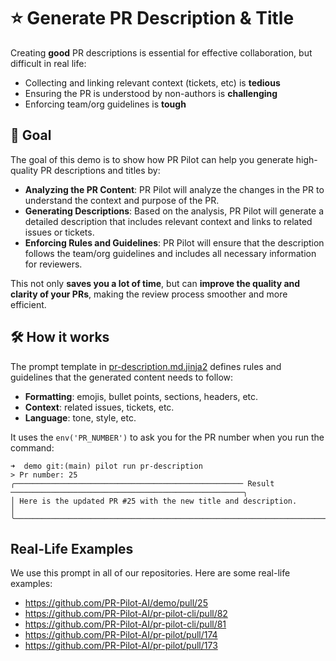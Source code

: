 # ⭐️ Generate PR Description & Title
Creating **good** PR descriptions is essential for effective collaboration,
but difficult in real life:
- Collecting and linking relevant context (tickets, etc) is **tedious**
- Ensuring the PR is understood by non-authors is **challenging**
- Enforcing team/org guidelines is **tough**

## 🎯 Goal
The goal of this demo is to show how PR Pilot can help you generate high-quality PR descriptions and titles by:
- **Analyzing the PR Content**: PR Pilot will analyze the changes in the PR to understand the context and purpose of the PR.
- **Generating Descriptions**: Based on the analysis, PR Pilot will generate a detailed description that includes relevant context and links to related issues or tickets.
- **Enforcing Rules and Guidelines**: PR Pilot will ensure that the description follows the team/org guidelines and includes all necessary information for reviewers.

This not only **saves you a lot of time**, but can **improve the quality and clarity of your PRs**, making the review process smoother and more efficient.

## 🛠️ How it works
The prompt template in [pr-description.md.jinja2](pr-description.md.jinja2) defines rules and guidelines that the 
generated content needs to follow:
- **Formatting**: emojis, bullet points, sections, headers, etc.
- **Context**: related issues, tickets, etc.
- **Language**: tone, style, etc.

It uses the `env('PR_NUMBER')` to ask you for the PR number when you run the command:

```shell
➜  demo git:(main) pilot run pr-description
> Pr number: 25
╭─────────────────────────────────────────────────── Result ────────────────────────────────────────────────────╮
│ Here is the updated PR #25 with the new title and description.                                                │
╰───────────────────────────────────────────────────────────────────────────────────────────────────────────────╯
```

## Real-Life Examples

We use this prompt in all of our repositories. Here are some real-life examples:

- https://github.com/PR-Pilot-AI/demo/pull/25
- https://github.com/PR-Pilot-AI/pr-pilot-cli/pull/82
- https://github.com/PR-Pilot-AI/pr-pilot-cli/pull/81
- https://github.com/PR-Pilot-AI/pr-pilot/pull/174
- https://github.com/PR-Pilot-AI/pr-pilot/pull/173
